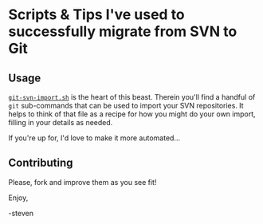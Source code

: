 # Scripts & Tips I've used to successfully migrate from SVN to Git

## Usage

[`git-svn-import.sh`](git-svn-clone-externals.sh)
is the heart of this beast. Therein you'll find a handful of `git` sub-commands
that can be used to import your SVN repositories. It helps to think of that file
as a recipe for how you might do your own import, filling in your details as
needed.

If you're up for, I'd love to make it more automated...

## Contributing

Please, fork and improve them as you see fit!

Enjoy,

-steven
